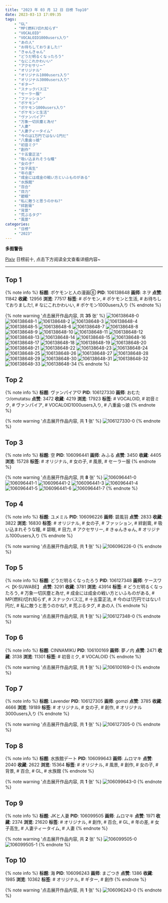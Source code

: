 ```yaml
---
title: "2023 年 03 月 12 日 日榜 Top10"
date: 2023-03-13 17:09:35
tags:
    - "GL"
    - "MP(燃料)切れ知らず"
    - "VOCALOID"
    - "VOCALOID1000users入り"
    - "あの人"
    - "お待ちしておりました!"
    - "きゅんきゅん"
    - "どうだ明るくなったろう"
    - "なにこれかわいい"
    - "アクセサリー"
    - "オリジナル"
    - "オリジナル1000users入り"
    - "オリジナル3000users入り"
    - "ギター"
    - "スナックバス江"
    - "セーラー服"
    - "ファッション"
    - "ポケモン"
    - "ポケモン1000users入り"
    - "ポケモンと生活"
    - "ヴァンパイア"
    - "万象一切灰塵と為せ"
    - "人妻"
    - "人妻ティータイム"
    - "今のは1万円ではない1円だ"
    - "八重歯っ娘"
    - "初音ミク"
    - "創作"
    - "十五雷正法"
    - "吸い込まれそうな瞳"
    - "女の子"
    - "女子高生"
    - "年の差"
    - "成金には成金の戦い方といふものがある"
    - "水族館"
    - "百合"
    - "目力"
    - "碧眼"
    - "私に敵うと思うのかね?"
    - "絆創膏"
    - "背景"
    - "荒ぶるタグ"
    - "風景"
categories:
    - "日榜"
    - "2023"
---
```


<i class="fa fa-triangle-exclamation"></i>**多图警告**<i class="fa fa-triangle-exclamation"></i>

[Pixiv](https://www.pixiv.net/) 日榜前十, 点击下方阅读全文查看详细内容~

<!-- more -->

---

## Top 1

{% note info %}
**标题**: ポケモンと人の漫画⑥
**PID**: 106138648 **画师**: ネヲ
**点赞**: 11842 **收藏**: 12956 **浏览**: 77517
**标签**: # ポケモン, # ポケモンと生活, # お待ちしておりました!, # なにこれかわいい, # ポケモン1000users入り
{% endnote %}

{% note warning '点击展开作品内容, 共 **35** 张' %}
![106138648-0](https://i.pixiv.re/img-original/img/2023/03/12/10/57/59/106138648_p0.png)
![106138648-1](https://i.pixiv.re/img-original/img/2023/03/12/10/57/59/106138648_p1.png)
![106138648-2](https://i.pixiv.re/img-original/img/2023/03/12/10/57/59/106138648_p2.png)
![106138648-3](https://i.pixiv.re/img-original/img/2023/03/12/10/57/59/106138648_p3.png)
![106138648-4](https://i.pixiv.re/img-original/img/2023/03/12/10/57/59/106138648_p4.png)
![106138648-5](https://i.pixiv.re/img-original/img/2023/03/12/10/57/59/106138648_p5.png)
![106138648-6](https://i.pixiv.re/img-original/img/2023/03/12/10/57/59/106138648_p6.png)
![106138648-7](https://i.pixiv.re/img-original/img/2023/03/12/10/57/59/106138648_p7.png)
![106138648-8](https://i.pixiv.re/img-original/img/2023/03/12/10/57/59/106138648_p8.png)
![106138648-9](https://i.pixiv.re/img-original/img/2023/03/12/10/57/59/106138648_p9.png)
![106138648-10](https://i.pixiv.re/img-original/img/2023/03/12/10/57/59/106138648_p10.png)
![106138648-11](https://i.pixiv.re/img-original/img/2023/03/12/10/57/59/106138648_p11.png)
![106138648-12](https://i.pixiv.re/img-original/img/2023/03/12/10/57/59/106138648_p12.png)
![106138648-13](https://i.pixiv.re/img-original/img/2023/03/12/10/57/59/106138648_p13.png)
![106138648-14](https://i.pixiv.re/img-original/img/2023/03/12/10/57/59/106138648_p14.png)
![106138648-15](https://i.pixiv.re/img-original/img/2023/03/12/10/57/59/106138648_p15.png)
![106138648-16](https://i.pixiv.re/img-original/img/2023/03/12/10/57/59/106138648_p16.png)
![106138648-17](https://i.pixiv.re/img-original/img/2023/03/12/10/57/59/106138648_p17.png)
![106138648-18](https://i.pixiv.re/img-original/img/2023/03/12/10/57/59/106138648_p18.png)
![106138648-19](https://i.pixiv.re/img-original/img/2023/03/12/10/57/59/106138648_p19.png)
![106138648-20](https://i.pixiv.re/img-original/img/2023/03/12/10/57/59/106138648_p20.png)
![106138648-21](https://i.pixiv.re/img-original/img/2023/03/12/10/57/59/106138648_p21.png)
![106138648-22](https://i.pixiv.re/img-original/img/2023/03/12/10/57/59/106138648_p22.png)
![106138648-23](https://i.pixiv.re/img-original/img/2023/03/12/10/57/59/106138648_p23.png)
![106138648-24](https://i.pixiv.re/img-original/img/2023/03/12/10/57/59/106138648_p24.png)
![106138648-25](https://i.pixiv.re/img-original/img/2023/03/12/10/57/59/106138648_p25.png)
![106138648-26](https://i.pixiv.re/img-original/img/2023/03/12/10/57/59/106138648_p26.png)
![106138648-27](https://i.pixiv.re/img-original/img/2023/03/12/10/57/59/106138648_p27.png)
![106138648-28](https://i.pixiv.re/img-original/img/2023/03/12/10/57/59/106138648_p28.png)
![106138648-29](https://i.pixiv.re/img-original/img/2023/03/12/10/57/59/106138648_p29.png)
![106138648-30](https://i.pixiv.re/img-original/img/2023/03/12/10/57/59/106138648_p30.png)
![106138648-31](https://i.pixiv.re/img-original/img/2023/03/12/10/57/59/106138648_p31.png)
![106138648-32](https://i.pixiv.re/img-original/img/2023/03/12/10/57/59/106138648_p32.png)
![106138648-33](https://i.pixiv.re/img-original/img/2023/03/12/10/57/59/106138648_p33.png)
![106138648-34](https://i.pixiv.re/img-original/img/2023/03/12/10/57/59/106138648_p34.png)
{% endnote %}

## Top 2

{% note info %}
**标题**: ヴァンパイア♡
**PID**: 106127330 **画师**: おむたつ/omutatsu
**点赞**: 3472 **收藏**: 4219 **浏览**: 17923
**标签**: # VOCALOID, # 初音ミク, # ヴァンパイア, # VOCALOID1000users入り, # 八重歯っ娘
{% endnote %}

{% note warning '点击展开作品内容, 共 **1** 张' %}
![106127330-0](https://i.pixiv.re/img-original/img/2023/03/12/00/00/44/106127330_p0.jpg)
{% endnote %}

## Top 3

{% note info %}
**标题**: 空
**PID**: 106096441 **画师**: みふる
**点赞**: 3450 **收藏**: 4405 **浏览**: 15728
**标签**: # オリジナル, # 女の子, # 風景, # セーラー服
{% endnote %}

{% note warning '点击展开作品内容, 共 **8** 张' %}
![106096441-0](https://i.pixiv.re/img-original/img/2023/03/11/00/07/20/106096441_p0.png)
![106096441-1](https://i.pixiv.re/img-original/img/2023/03/11/00/07/20/106096441_p1.png)
![106096441-2](https://i.pixiv.re/img-original/img/2023/03/11/00/07/20/106096441_p2.png)
![106096441-3](https://i.pixiv.re/img-original/img/2023/03/11/00/07/20/106096441_p3.png)
![106096441-4](https://i.pixiv.re/img-original/img/2023/03/11/00/07/20/106096441_p4.png)
![106096441-5](https://i.pixiv.re/img-original/img/2023/03/11/00/07/20/106096441_p5.png)
![106096441-6](https://i.pixiv.re/img-original/img/2023/03/11/00/07/20/106096441_p6.png)
![106096441-7](https://i.pixiv.re/img-original/img/2023/03/11/00/07/20/106096441_p7.png)
{% endnote %}

## Top 4

{% note info %}
**标题**: ユメミル
**PID**: 106096226 **画师**: 碧風羽
**点赞**: 2833 **收藏**: 3822 **浏览**: 16830
**标签**: # オリジナル, # 女の子, # ファッション, # 絆創膏, # 吸い込まれそうな瞳, # 碧眼, # 目力, # アクセサリー, # きゅんきゅん, # オリジナル1000users入り
{% endnote %}

{% note warning '点击展开作品内容, 共 **1** 张' %}
![106096226-0](https://i.pixiv.re/img-original/img/2023/03/11/00/03/33/106096226_p0.jpg)
{% endnote %}

## Top 5

{% note info %}
**标题**: どうだ明るくなったろう
**PID**: 106127348 **画师**: ケースワベ【K-SUWABE】
**点赞**: 3291 **收藏**: 3781 **浏览**: 43914
**标签**: # どうだ明るくなったろう, # 万象一切灰塵と為せ, # 成金には成金の戦い方といふものがある, # MP(燃料)切れ知らず, # スナックバス江, # 十五雷正法, # 今のは1万円ではない1円だ, # 私に敵うと思うのかね?, # 荒ぶるタグ, # あの人
{% endnote %}

{% note warning '点击展开作品内容, 共 **1** 张' %}
![106127348-0](https://i.pixiv.re/img-original/img/2023/03/12/00/00/53/106127348_p0.jpg)
{% endnote %}

## Top 6

{% note info %}
**标题**: CINNAMIKU
**PID**: 106100169 **画师**: 夢ノ内
**点赞**: 2471 **收藏**: 3138 **浏览**: 11301
**标签**: # 初音ミク, # VOCALOID
{% endnote %}

{% note warning '点击展开作品内容, 共 **1** 张' %}
![106100169-0](https://i.pixiv.re/img-original/img/2023/03/11/02/31/09/106100169_p0.jpg)
{% endnote %}

## Top 7

{% note info %}
**标题**: Lavender
**PID**: 106127305 **画师**: gomzi
**点赞**: 3785 **收藏**: 4666 **浏览**: 19189
**标签**: # オリジナル, # 女の子, # 創作, # オリジナル3000users入り
{% endnote %}

{% note warning '点击展开作品内容, 共 **1** 张' %}
![106127305-0](https://i.pixiv.re/img-original/img/2023/03/12/00/00/33/106127305_p0.jpg)
{% endnote %}

## Top 8

{% note info %}
**标题**: 水族館デート
**PID**: 106099643 **画师**: ムロマキ
**点赞**: 2040 **收藏**: 2622 **浏览**: 15364
**标签**: # オリジナル, # 風景, # 創作, # 女の子, # 背景, # 百合, # GL, # 水族館
{% endnote %}

{% note warning '点击展开作品内容, 共 **1** 张' %}
![106099643-0](https://i.pixiv.re/img-original/img/2023/03/11/02/04/17/106099643_p0.jpg)
{% endnote %}

## Top 9

{% note info %}
**标题**: JKと人妻
**PID**: 106099505 **画师**: ムロマキ
**点赞**: 1971 **收藏**: 2374 **浏览**: 21620
**标签**: # オリジナル, # 創作, # 百合, # GL, # 年の差, # 女子高生, # 人妻ティータイム, # 人妻
{% endnote %}

{% note warning '点击展开作品内容, 共 **2** 张' %}
![106099505-0](https://i.pixiv.re/img-original/img/2023/03/11/01/59/00/106099505_p0.jpg)
![106099505-1](https://i.pixiv.re/img-original/img/2023/03/11/01/59/00/106099505_p1.jpg)
{% endnote %}

## Top 10

{% note info %}
**标题**: 海
**PID**: 106096243 **画师**: まごつき
**点赞**: 1386 **收藏**: 1985 **浏览**: 10362
**标签**: # オリジナル, # ギター, # 創作
{% endnote %}

{% note warning '点击展开作品内容, 共 **1** 张' %}
![106096243-0](https://i.pixiv.re/img-original/img/2023/03/11/00/03/43/106096243_p0.png)
{% endnote %}
